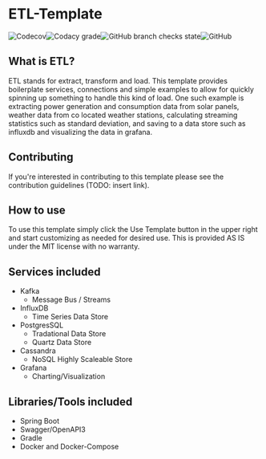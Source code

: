 # ETL-Template
![Codecov](https://img.shields.io/codecov/c/gh/akboyd88/etl-template?style=for-the-badge)![Codacy grade](https://img.shields.io/codacy/grade/a25c3c8880e04b82b69d32a1e0f2bb5f?style=for-the-badge)![GitHub branch checks state](https://img.shields.io/github/checks-status/akboyd88/etl-template/master?style=for-the-badge)![GitHub](https://img.shields.io/github/license/akboyd88/etl-template?style=for-the-badge)

## What is ETL?
ETL stands for extract, transform and load. This template provides boilerplate services, connections and simple examples to allow for quickly spinning up something to handle this kind of load. One such example is extracting power generation and consumption data from solar panels, weather data from co located weather stations, calculating streaming statistics such as standard deviation, and saving to a data store such as influxdb and visualizing the data in grafana.

## Contributing 
If you're interested in contributing to this template please see the contribution guidelines (TODO: insert link).

## How to use
To use this template simply click the Use Template button in the upper right and start customizing as needed for desired use. This is provided AS IS under the MIT license with no warranty.


## Services included
- Kafka 
  - Message Bus / Streams 
- InfluxDB
  - Time Series Data Store
- PostgresSQL
  - Tradational Data Store
  - Quartz Data Store
- Cassandra
  - NoSQL Highly Scaleable Store
- Grafana
  - Charting/Visualization

## Libraries/Tools included
- Spring Boot
- Swagger/OpenAPI3 
- Gradle
- Docker and Docker-Compose

